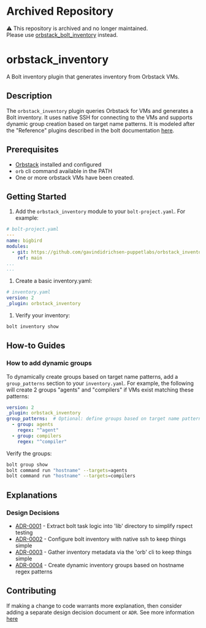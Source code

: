 # Archived Repository

⚠️ This repository is archived and no longer maintained.  
Please use [orbstack_bolt_inventory](https://github.com/gavindidrichsen-puppetlabs/orbstack_bolt_inventory) instead.

# orbstack_inventory

A Bolt inventory plugin that generates inventory from Orbstack VMs.

## Description

The `orbstack_inventory` plugin queries Orbstack for VMs and generates a Bolt inventory. It uses native SSH for connecting to the VMs and supports dynamic group creation based on target name patterns. It is modeled after the "Reference" plugins described in the bolt documentation [here](https://www.puppet.com/docs/bolt/latest/writing_plugins.html#reference-plugins).

## Prerequisites

* [Orbstack](https://orbstack.dev/) installed and configured
* `orb` cli command available in the PATH
* One or more orbstack VMs have been created.

## Getting Started

1. Add the `orbstack_inventory` module to your `bolt-project.yaml`.  For example:

  ```yaml
  # bolt-project.yaml
  ---
  name: bigbird
  modules:
    - git: https://github.com/gavindidrichsen-puppetlabs/orbstack_inventory.git
      ref: main
  ...
  ...
  ```

1. Create a basic inventory.yaml:

  ```yaml
  # inventory.yaml
  version: 2
  _plugin: orbstack_inventory
  ```

1. Verify your inventory:

  ```bash
  bolt inventory show
  ```

## How-to Guides

### How to add dynamic groups

To dynamically create groups based on target name patterns, add a `group_patterns` section to your `inventory.yaml`.  For example, the following will create 2 groups "agents" and "compilers" if VMs exist matching these patterns:

```yaml
version: 2
_plugin: orbstack_inventory
group_patterns:  # Optional: define groups based on target name patterns
  - group: agents
    regex: "^agent"
  - group: compilers
    regex: "^compiler"
```

Verify the groups:

```bash
bolt group show
bolt command run "hostname" --targets=agents
bolt command run "hostname" --targets=compilers
```

## Explanations

### Design Decisions

<!-- adrlog -->

* [ADR-0001](doc/adr/0001-extract-task-logic-into-lib-directory-to-follow-ruby-best-practice.md) - Extract bolt task logic into 'lib' directory to simplify rspect testing
* [ADR-0002](doc/adr/0002-configure-bolt-inventory-with-native-ssh-to-keep-things-simple.md) - Configure bolt inventory with native ssh to keep things simple
* [ADR-0003](doc/adr/0003-gather-inventory-metadata-via-the-orb-cli-to-keep-things-simple.md) - Gather inventory metadata via the 'orb' cli to keep things simple
* [ADR-0004](doc/adr/0004-create-dynamic-inventory-groups-based-on-hostname-regex-patterns.md) - Create dynamic inventory groups based on hostname regex patterns

<!-- adrlogstop -->

## Contributing

If making a change to code warrants more explanation, then consider adding a separate design decision document or `ADR`.  See more information [here](https://github.com/gavindidrichsen-puppetlabs/practices/blob/main/docs/adr/0001-record-architecture-decisions.md)
